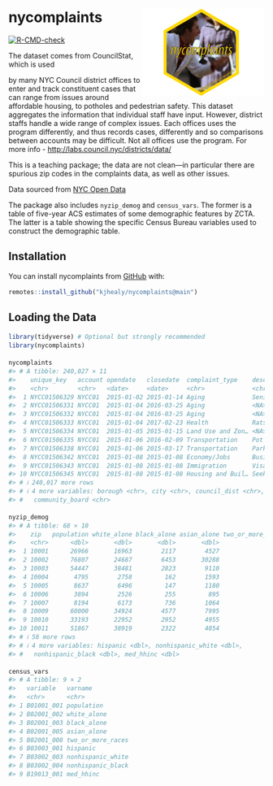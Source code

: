 
<!-- README.md is generated from README.Rmd. Please edit that file -->

# nycomplaints <img src="man/figures/hex-nycomplaints-sm.png" align="right" width="240">

<!-- badges: start -->

[![R-CMD-check](https://github.com/kjhealy/nycomplaints/workflows/R-CMD-check/badge.svg)](https://github.com/kjhealy/nycomplaints/actions)
<!-- badges: end --> The dataset comes from CouncilStat, which is used
by many NYC Council district offices to enter and track constituent
cases that can range from issues around affordable housing, to potholes
and pedestrian safety. This dataset aggregates the information that
individual staff have input. However, district staffs handle a wide
range of complex issues. Each offices uses the program differently, and
thus records cases, differently and so comparisons between accounts may
be difficult. Not all offices use the program. For more info -
<http://labs.council.nyc/districts/data/>

This is a teaching package; the data are not clean—in particular there
are spurious zip codes in the complaints data, as well as other issues.

Data sourced from [NYC Open
Data](https://data.cityofnewyork.us/City-Government/NYC-Council-Constituent-Services/9hzi-kbqb)

The package also includes `nyzip_demog` and `census_vars`. The former is
a table of five-year ACS estimates of some demographic features by ZCTA.
The latter is a table showing the specific Census Bureau variables used
to construct the demographic table.

## Installation

You can install nycomplaints from
[GitHub](https://github.com/kjhealy/nycomplaints) with:

``` r
remotes::install_github("kjhealy/nycomplaints@main")
```

## Loading the Data

``` r
library(tidyverse) # Optional but strongly recommended
library(nycomplaints)

nycomplaints
#> # A tibble: 240,027 × 11
#>    unique_key   account opendate   closedate  complaint_type    descriptor zip  
#>    <chr>        <chr>   <date>     <date>     <chr>             <chr>      <chr>
#>  1 NYCC01506329 NYCC01  2015-01-02 2015-01-14 Aging             Senior Ce… 11220
#>  2 NYCC01506331 NYCC01  2015-01-04 2016-03-25 Aging             <NA>       11373
#>  3 NYCC01506332 NYCC01  2015-01-04 2016-03-25 Aging             <NA>       11373
#>  4 NYCC01506333 NYCC01  2015-01-04 2017-02-23 Health            Rats/Rode… 10006
#>  5 NYCC01506334 NYCC01  2015-01-05 2015-01-15 Land Use and Zon… <NA>       10003
#>  6 NYCC01506335 NYCC01  2015-01-06 2016-02-09 Transportation    Pot Holes  10002
#>  7 NYCC01506338 NYCC01  2015-01-06 2015-03-17 Transportation    Parking P… 10002
#>  8 NYCC01506342 NYCC01  2015-01-08 2015-01-08 Economy/Jobs      Business … 11355
#>  9 NYCC01506343 NYCC01  2015-01-08 2015-01-08 Immigration       Visas      10002
#> 10 NYCC01506345 NYCC01  2015-01-08 2015-01-08 Housing and Buil… Seeking a… 10013
#> # ℹ 240,017 more rows
#> # ℹ 4 more variables: borough <chr>, city <chr>, council_dist <chr>,
#> #   community_board <chr>

nyzip_demog
#> # A tibble: 68 × 10
#>    zip   population white_alone black_alone asian_alone two_or_more_races
#>    <chr>      <dbl>       <dbl>       <dbl>       <dbl>             <dbl>
#>  1 10001      26966       16963        2117        4527              2178
#>  2 10002      76807       24687        6453       30288              5880
#>  3 10003      54447       38481        2823        9110              2967
#>  4 10004       4795        2758         162        1593               262
#>  5 10005       8637        6496         147        1180               535
#>  6 10006       3894        2526         255         895               150
#>  7 10007       8194        6173         736        1064                78
#>  8 10009      60000       34924        4577        7995              5469
#>  9 10010      33193       22952        2952        4955              1491
#> 10 10011      51867       38919        2322        4854              3795
#> # ℹ 58 more rows
#> # ℹ 4 more variables: hispanic <dbl>, nonhispanic_white <dbl>,
#> #   nonhispanic_black <dbl>, med_hhinc <dbl>

census_vars
#> # A tibble: 9 × 2
#>   variable   varname          
#>   <chr>      <chr>            
#> 1 B01001_001 population       
#> 2 B02001_002 white_alone      
#> 3 B02001_003 black_alone      
#> 4 B02001_005 asian_alone      
#> 5 B02001_008 two_or_more_races
#> 6 B03003_001 hispanic         
#> 7 B03002_003 nonhispanic_white
#> 8 B03002_004 nonhispanic_black
#> 9 B19013_001 med_hhinc
```

